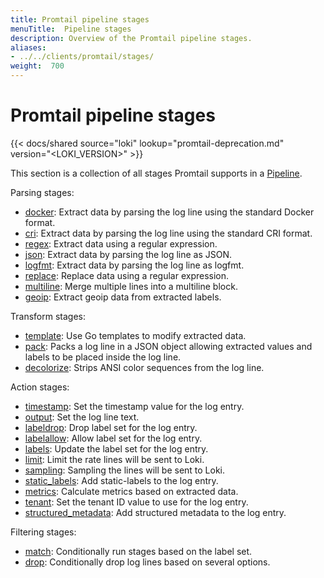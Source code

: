```yaml
---
title: Promtail pipeline stages
menuTitle:  Pipeline stages
description: Overview of the Promtail pipeline stages.
aliases: 
- ../../clients/promtail/stages/
weight:  700
---
```


# Promtail pipeline stages

{{< docs/shared source="loki" lookup="promtail-deprecation.md" version="<LOKI_VERSION>" >}}

This section is a collection of all stages Promtail supports in a
[Pipeline](../pipelines/).

Parsing stages:

  - [docker](docker/): Extract data by parsing the log line using the standard Docker format.
  - [cri](cri/): Extract data by parsing the log line using the standard CRI format.
  - [regex](regex/): Extract data using a regular expression.
  - [json](json/): Extract data by parsing the log line as JSON.
  - [logfmt](logfmt/): Extract data by parsing the log line as logfmt.
  - [replace](replace/): Replace data using a regular expression.
  - [multiline](multiline/): Merge multiple lines into a multiline block.
  - [geoip](geoip/): Extract geoip data from extracted labels.

Transform stages:

  - [template](template/): Use Go templates to modify extracted data.
  - [pack](pack/): Packs a log line in a JSON object allowing extracted values and labels to be placed inside the log line.
  - [decolorize](decolorize/): Strips ANSI color sequences from the log line.

Action stages:

  - [timestamp](timestamp/): Set the timestamp value for the log entry.
  - [output](output/): Set the log line text.
  - [labeldrop](labeldrop/): Drop label set for the log entry.
  - [labelallow](labelallow/): Allow label set for the log entry.
  - [labels](labels/): Update the label set for the log entry.
  - [limit](limit/): Limit the rate lines will be sent to Loki.
  - [sampling](sampling/): Sampling the lines will be sent to Loki.
  - [static_labels](static_labels/): Add static-labels to the log entry. 
  - [metrics](metrics/): Calculate metrics based on extracted data.
  - [tenant](tenant/): Set the tenant ID value to use for the log entry.
  - [structured_metadata](structured_metadata/): Add structured metadata to the log entry.

Filtering stages:

  - [match](match/): Conditionally run stages based on the label set.
  - [drop](drop/): Conditionally drop log lines based on several options.
